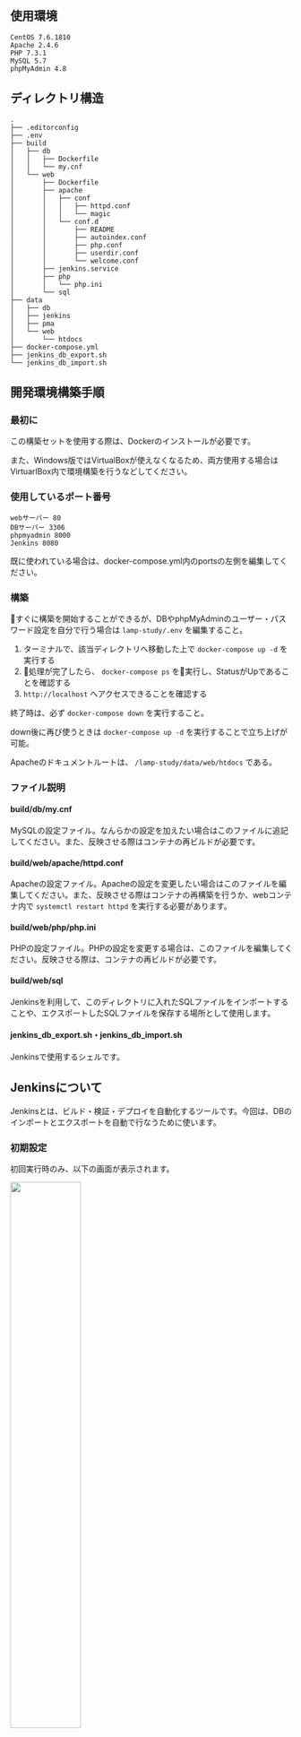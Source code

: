 ## 使用環境

```text
CentOS 7.6.1810
Apache 2.4.6
PHP 7.3.1
MySQL 5.7
phpMyAdmin 4.8
```

## ディレクトリ構造

```text
.
├── .editorconfig
├── .env
├── build
│   ├── db
│   │   ├── Dockerfile
│   │   └── my.cnf
│   └── web
│       ├── Dockerfile
│       ├── apache
│       │   ├── conf
│       │   │   ├── httpd.conf
│       │   │   └── magic
│       │   └── conf.d
│       │       ├── README
│       │       ├── autoindex.conf
│       │       ├── php.conf
│       │       ├── userdir.conf
│       │       └── welcome.conf
│       ├── jenkins.service
│       ├── php
│       │   └── php.ini
│       └── sql
├── data
│   ├── db
│   ├── jenkins
│   ├── pma
│   └── web
│       └── htdocs
├── docker-compose.yml
├── jenkins_db_export.sh
└── jenkins_db_import.sh
```

## 開発環境構築手順

### 最初に

この構築セットを使用する際は、Dockerのインストールが必要です。

また、Windows版ではVirtualBoxが使えなくなるため、両方使用する場合はVirtuarlBox内で環境構築を行うなどしてください。

### 使用しているポート番号

```text
webサーバー 80
DBサーバー 3306
phpmyadmin 8000
Jenkins 8080
```

既に使われている場合は、docker-compose.yml内のportsの左側を編集してください。

### 構築

すぐに構築を開始することができるが、DBやphpMyAdminのユーザー・パスワード設定を自分で行う場合は `lamp-study/.env` を編集すること。

1) ターミナルで、該当ディレクトリへ移動した上で `docker-compose up -d` を実行する
2) 処理が完了したら、 `docker-compose ps` を実行し、StatusがUpであることを確認する
3) `http://localhost` へアクセスできることを確認する

終了時は、必ず `docker-compose down` を実行すること。

down後に再び使うときは `docker-compose up -d` を実行することで立ち上げが可能。

Apacheのドキュメントルートは、 `/lamp-study/data/web/htdocs` である。

### ファイル説明

#### build/db/my.cnf

MySQLの設定ファイル。なんらかの設定を加えたい場合はこのファイルに追記してください。また、反映させる際はコンテナの再ビルドが必要です。

#### build/web/apache/httpd.conf

Apacheの設定ファイル。Apacheの設定を変更したい場合はこのファイルを編集してください。また、反映させる際はコンテナの再構築を行うか、webコンテナ内で `systemctl restart httpd` を実行する必要があります。

#### build/web/php/php.ini

PHPの設定ファイル。PHPの設定を変更する場合は、このファイルを編集してください。反映させる際は、コンテナの再ビルドが必要です。

#### build/web/sql

Jenkinsを利用して、このディレクトリに入れたSQLファイルをインポートすることや、エクスポートしたSQLファイルを保存する場所として使用します。

#### jenkins_db_export.sh・jenkins_db_import.sh

Jenkinsで使用するシェルです。

## Jenkinsについて

Jenkinsとは、ビルド・検証・デプロイを自動化するツールです。今回は、DBのインポートとエクスポートを自動で行なうために使います。

### 初期設定

初回実行時のみ、以下の画面が表示されます。

<img src="./_md/UnlockJenkins.png" width=50%>

ここでのAdministrator passwordは、 `/lamp-study/data/jenkins/.jenkins/secrets/initialAdminPassword` から確認可能です。

正しいpasswordが入力された上でContinueを押下すると、以下の画面が表示されます。

<img src="./_md/CustomizeJenkins.png" width=50%>

ここでは、Install suggested pluginsを選択してください。

インストールが完了すると、以下の画面に遷移します。

<img src="./_md/CreateUser.png" width=50%>

Jenkinsへログインするユーザーの作成を行います。入力が完了したら、Save and Continueを押下します。

<img src="./_md/UrlConfig.png" width=50%>

ここではJenkinsのURLを設定しますが、そのままSave and Finishで設定を終えてください。

また、hostsの設定をした上でアクセスしている場合はURLがその内容になっていることがありますので、適宜変更をしてください。

### ジョブの設定

Jenkinsで実行したい内容を登録することができます。ここでは、DBをエクスポートするシェルを登録します。

<img src="./_md/CreateJob1.png" width=50%>

ジョブ名を入力し、フリースタイル・プロジェクトのビルドを選択後、OKを押下します。

<img src="./_md/CreateJob2.png" width=50%>

ビルドの項目でビルド手順を追加を押下します。プルダウンの中にあるシェルの実行を選択するとシェルスクリプトを記述する項目が表示されます。

jenkins_db_export.shの中身をこの中に貼り付け、ビルド後の処理の追加からビルド終了後にワークスペースを削除するを選択し、保存してください。

ダッシュボードへ戻ると、先ほど保存したジョブが表示されています。

<img src="./_md/CreateJob3.png" width=50%>

一番右のアイコンを押下することで先ほど登録したシェルが実行されます。

今回の場合、DBが存在すると自動でエクスポートが実行されて、 `/lamp-study/build/db/sql` にエクスポートされたDBが保存されます。

### パラメータを指定したビルドの実行

<img src="./_md/JobConfig.png" width=50%>

ビルドのパラメータ化にチェックを入れ、パラメータの追加から追加したい内容を設定することでシェルに対して動的なパラメータ設定が可能になります。

ここで設定されたパラメータの名前が変数となります。シェルスクリプトでこのパラメータを使用する際は `${パラメータの名前}` と記述します。
